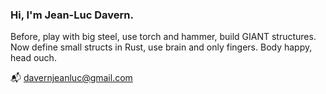 ### Hi, I'm Jean-Luc Davern. 

Before, play with big steel, use torch and hammer, build GIANT structures. Now define small structs in Rust, use brain and only fingers. Body happy, head ouch.

:mailbox_with_mail: [davernjeanluc@gmail.com](mailto:davernjeanluc@gmail.com)
